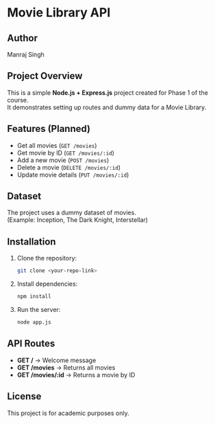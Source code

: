 # Movie Library API

## Author
Manraj Singh

## Project Overview
This is a simple **Node.js + Express.js** project created for Phase 1 of the course.  
It demonstrates setting up routes and dummy data for a Movie Library.

## Features (Planned)
- Get all movies (`GET /movies`)
- Get movie by ID (`GET /movies/:id`)
- Add a new movie (`POST /movies`)
- Delete a movie (`DELETE /movies/:id`)
- Update movie details (`PUT /movies/:id`)

## Dataset
The project uses a dummy dataset of movies.  
(Example: Inception, The Dark Knight, Interstellar)

## Installation
1. Clone the repository:
   ```bash
   git clone <your-repo-link>
   ```
2. Install dependencies:
   ```bash
   npm install
   ```
3. Run the server:
   ```bash
   node app.js
   ```

## API Routes
- **GET /** → Welcome message  
- **GET /movies** → Returns all movies  
- **GET /movies/:id** → Returns a movie by ID  

## License
This project is for academic purposes only.
